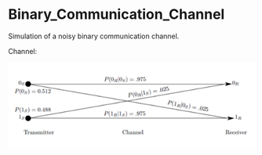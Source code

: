 # Binary_Communication_Channel
Simulation of a noisy binary communication channel.

Channel:

![alt text](https://github.com/dominicgarrity/Binary_Communication_Channel/blob/main/Binary_Channel.png?raw=true)
